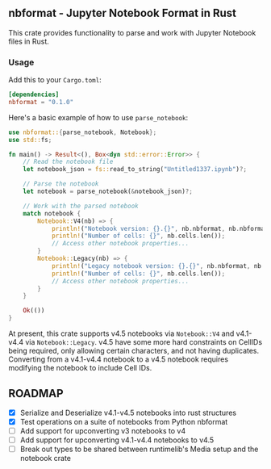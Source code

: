## nbformat - Jupyter Notebook Format in Rust

This crate provides functionality to parse and work with Jupyter Notebook files in Rust.

### Usage

Add this to your `Cargo.toml`:

```toml
[dependencies]
nbformat = "0.1.0"
```

Here's a basic example of how to use `parse_notebook`:

```rust
use nbformat::{parse_notebook, Notebook};
use std::fs;

fn main() -> Result<(), Box<dyn std::error::Error>> {
    // Read the notebook file
    let notebook_json = fs::read_to_string("Untitled1337.ipynb")?;

    // Parse the notebook
    let notebook = parse_notebook(&notebook_json)?;

    // Work with the parsed notebook
    match notebook {
        Notebook::V4(nb) => {
            println!("Notebook version: {}.{}", nb.nbformat, nb.nbformat_minor);
            println!("Number of cells: {}", nb.cells.len());
            // Access other notebook properties...
        }
        Notebook::Legacy(nb) => {
            println!("Legacy notebook version: {}.{}", nb.nbformat, nb.nbformat_minor);
            println!("Number of cells: {}", nb.cells.len());
            // Access other notebook properties...
        }
    }

    Ok(())
}
```

At present, this crate supports v4.5 notebooks via `Notebook::V4` and v4.1-v4.4 via `Notebook::Legacy`. v4.5 have some more hard constraints on CellIDs being required, only allowing certain characters, and not having duplicates. Converting from a v4.1-v4.4 notebook to a v4.5 notebook requires modifying the notebook to include Cell IDs.


## ROADMAP

* [x] Serialize and Deserialize v4.1-v4.5 notebooks into rust structures
* [x] Test operations on a suite of notebooks from Python nbformat
* [ ] Add support for upconverting v3 notebooks to v4
* [ ] Add support for upconverting v4.1-v4.4 notebooks to v4.5
* [ ] Break out types to be shared between runtimelib's Media setup and the notebook crate
